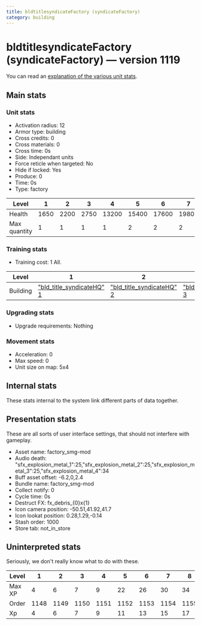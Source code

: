 ```yaml
---
title: bldtitlesyndicateFactory (syndicateFactory)
category: building
---
```


# bldtitlesyndicateFactory (syndicateFactory) — version 1119

You can read an [explanation  of the various unit stats](unitexplained.md).

## Main stats

### Unit stats

  * Activation radius: 12
  * Armor type: building
  * Cross credits: 0
  * Cross materials: 0
  * Cross time: 0s
  * Side: Independant units
  * Force reticle when targeted: No
  * Hide if locked: Yes
  * Produce: 0
  * Time: 0s
  * Type: factory

|Level       |1   |2   |3   |4    |5    |6    |7    |8    |9    |10   |
|------------|----|----|----|-----|-----|-----|-----|-----|-----|-----|
|Health      |1650|2200|2750|13200|15400|17600|19800|22000|24200|26400|
|Max quantity|1   |1   |1   |1    |2    |2    |2    |2    |2    |3    |


### Training stats

  * Training cost: 1 All.

|Level   |1                                            |2                                            |3                                            |4                                            |5                                            |6                                            |7                                            |8                                            |9                                            |10                                            |
|--------|---------------------------------------------|---------------------------------------------|---------------------------------------------|---------------------------------------------|---------------------------------------------|---------------------------------------------|---------------------------------------------|---------------------------------------------|---------------------------------------------|----------------------------------------------|
|Building|["bld_title_syndicateHQ" 1](syndicateHQ.html)|["bld_title_syndicateHQ" 2](syndicateHQ.html)|["bld_title_syndicateHQ" 3](syndicateHQ.html)|["bld_title_syndicateHQ" 4](syndicateHQ.html)|["bld_title_syndicateHQ" 5](syndicateHQ.html)|["bld_title_syndicateHQ" 6](syndicateHQ.html)|["bld_title_syndicateHQ" 7](syndicateHQ.html)|["bld_title_syndicateHQ" 8](syndicateHQ.html)|["bld_title_syndicateHQ" 9](syndicateHQ.html)|["bld_title_syndicateHQ" 10](syndicateHQ.html)|


### Upgrading stats

  * Upgrade requirements: Nothing

### Movement stats

  * Acceleration: 0
  * Max speed: 0
  * Unit size on map: 5x4

## Internal stats

These stats internal to the system link different parts of data together.


## Presentation stats

These are all sorts of user interface settings, that should not interfere with gameplay.

  * Asset name: factory_smg-mod
  * Audio death: "sfx_explosion_metal_1":25,"sfx_explosion_metal_2":25,"sfx_explosion_metal_3":25,"sfx_explosion_metal_4":34
  * Buff asset offset: -6.2,0,2.4
  * Bundle name: factory_smg-mod
  * Collect notify: 0
  * Cycle time: 0s
  * Destruct FX: fx_debris_{0}x{1}
  * Icon camera position: -50.51,41.92,41.7
  * Icon lookat position: 0.28,1.29,-0.14
  * Stash order: 1000
  * Store tab: not_in_store

## Uninterpreted stats

Seriously, we don't really know what to do with these.

|Level |1   |2   |3   |4   |5   |6   |7   |8   |9   |10  |
|------|----|----|----|----|----|----|----|----|----|----|
|Max XP|4   |6   |7   |9   |22  |26  |30  |34  |38  |63  |
|Order |1148|1149|1150|1151|1152|1153|1154|1155|1156|1157|
|Xp    |4   |6   |7   |9   |11  |13  |15  |17  |19  |21  |


